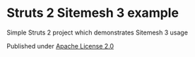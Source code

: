 Struts 2 Sitemesh 3 example
==================

Simple Struts 2 project which demonstrates Sitemesh 3 usage

Published under [Apache License 2.0](http://www.apache.org/licenses/LICENSE-2.0.html)
